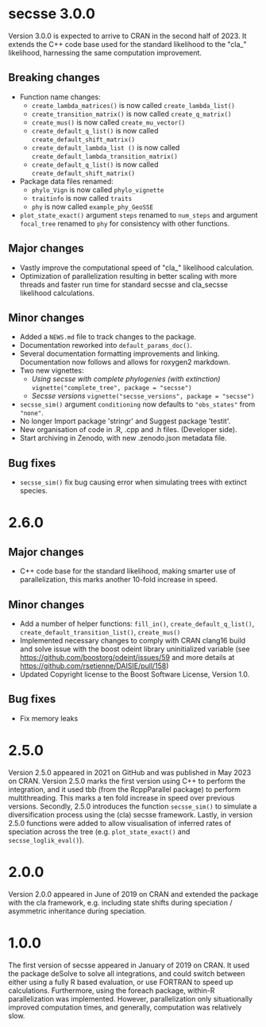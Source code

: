 # secsse 3.0.0

Version 3.0.0 is expected to arrive to CRAN in the second half of 2023. It 
extends the C++ code base used for the standard likelihood to the "cla_"
likelihood, harnessing the same computation improvement. 

## Breaking changes
* Function name changes:
    * `create_lambda_matrices()` is now called `create_lambda_list()`
    * `create_transition_matrix()` is now called `create_q_matrix()`
    * `create_mus()` is now called `create_mu_vector()`
    * `create_default_q_list()` is now called `create_default_shift_matrix()`
    * `create_default_lambda_list ()` is now called `create_default_lambda_transition_matrix()`
    * `create_default_q_list()` is now called `create_default_shift_matrix()`
* Package data files renamed: 
    * `phylo_Vign` is now called `phylo_vignette`
    * `traitinfo` is now called `traits`
    * `phy` is now called `example_phy_GeoSSE`
* `plot_state_exact()` argument `steps` renamed to `num_steps` and argument 
`focal_tree` renamed to `phy` for consistency with other functions.

## Major changes

* Vastly improve the computational speed of "cla_" likelihood calculation.
* Optimization of parallelization resulting in better scaling with more threads
and faster run time for standard secsse and cla_secsse likelihood calculations.

## Minor changes
* Added a `NEWS.md` file to track changes to the package.
* Documentation reworked into `default_params_doc()`.
* Several documentation formatting improvements and linking. Documentation now
follows and allows for roxygen2 markdown.
* Two new vignettes:
    * _Using secsse with complete phylogenies (with extinction)_ `vignette("complete_tree", package = "secsse")`
    * _Secsse versions_ `vignette("secsse_versions", package = "secsse")`
* `secsse_sim()` argument `conditioning` now defaults to `"obs_states"` from 
`"none"`.
* No longer Import package 'stringr' and Suggest package 'testit'.
* New organisation of code in .R, .cpp and .h files. (Developer side).
* Start archiving in Zenodo, with new .zenodo.json metadata file.

## Bug fixes
* `secsse_sim()` fix bug causing error when simulating trees with extinct 
species.

# 2.6.0

## Major changes
* C++ code base for the standard likelihood, making smarter use of
parallelization, this marks another 10-fold increase in speed.

## Minor changes
* Add a number of helper functions: `fill_in()`, `create_default_q_list()`, 
`create_default_transition_list()`, `create_mus()`
* Implemented necessary changes to comply with CRAN clang16 build and solve
issue with the boost odeint library uninitialized variable 
(see https://github.com/boostorg/odeint/issues/59 and more details at 
https://github.com/rsetienne/DAISIE/pull/158)
* Updated Copyright license to the Boost Software License, Version 1.0.

## Bug fixes
* Fix memory leaks

# 2.5.0
Version 2.5.0 appeared in 2021 on GitHub and was published in May 2023 on CRAN.
Version 2.5.0 marks the first version using C++ to perform the integration,
and it used tbb (from the RcppParallel package) to perform multithreading. This
marks a ten fold increase in speed over previous versions.
Secondly, 2.5.0 introduces the function `secsse_sim()` to simulate a 
diversification process using the (cla) secsse framework.
Lastly, in version 2.5.0 functions were added to allow visualisation of 
inferred rates of speciation across the tree (e.g. `plot_state_exact()` and
`secsse_loglik_eval()`).

# 2.0.0
Version 2.0.0 appeared in June of 2019 on CRAN and extended the package with the
cla framework, e.g. including state shifts during speciation / asymmetric 
inheritance during speciation. 

# 1.0.0
The first version of secsse appeared in January of 2019 on CRAN. It used the
package deSolve to solve all integrations, and could switch between either using
a fully R based evaluation, or use FORTRAN to speed up calculations.
Furthermore, using the foreach package, within-R parallelization was
implemented. However, parallelization only situationally improved computation
times, and generally, computation was relatively slow.

